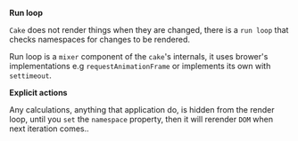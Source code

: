 **Run loop**

`Cake` does not render things when they are changed, there is a `run loop` that
checks namespaces for changes to be rendered.

Run loop is a `mixer` component of the `cake`'s internals, it uses brower's implementations
e.g `requestAnimationFrame` or implements its own with `settimeout`.

**Explicit actions**

Any calculations, anything that application do, is hidden from the render loop,
until you `set` the `namespace` property, then it will rerender `DOM` when next
iteration comes..
